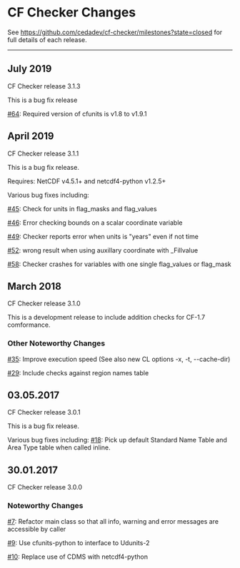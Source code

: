 # CF Checker Changes

See https://github.com/cedadev/cf-checker/milestones?state=closed for full details of each release.

-----------------------------------------------------------------
## July 2019

CF Checker release 3.1.3

This is a bug fix release

[#64](https://github.com/cedadev/cf-checker/issues/64): Required version of cfunits is v1.8 to v1.9.1

## April 2019

CF Checker release 3.1.1

This is a bug fix release.

Requires: NetCDF v4.5.1+ and netcdf4-python v1.2.5+  

Various bug fixes including:

[#45](https://github.com/cedadev/cf-checker/issues/45): Check for units in flag_masks and flag_values

[#46](https://github.com/cedadev/cf-checker/issues/46): Error checking bounds on a scalar coordinate variable

[#49](https://github.com/cedadev/cf-checker/issues/49): Checker reports error when units is "years" even if not time

[#52](https://github.com/cedadev/cf-checker/issues/52): wrong result when using auxillary coordinate with _Fillvalue

[#58](https://github.com/cedadev/cf-checker/issues/58): Checker crashes for variables with one single flag_values or flag_mask

## March 2018

CF Checker release 3.1.0

This is a development release to include addition checks for CF-1.7 comformance.

### Other Noteworthy Changes

[#35](https://github.com/cedadev/cf-checker/issues/35): Improve execution speed (See also new CL options -x, -t, --cache-dir)

[#29](https://github.com/cedadev/cf-checker/issues/29): Include checks against region names table

## 03.05.2017

CF Checker release 3.0.1

This is a bug fix release.

Various bug fixes including:
[#18](https://github.com/cedadev/cf-checker/issues/18): Pick up default Standard Name Table and Area Type table when called inline.

## 30.01.2017

CF Checker release 3.0.0

### Noteworthy Changes

[#7](https://github.com/cedadev/cf-checker/issues/7): Refactor main class so that all info, warning and error messages are accessible by caller

[#9](https://github.com/cedadev/cf-checker/pull/9): Use cfunits-python to interface to Udunits-2

[#10](https://github.com/cedadev/cf-checker/pull/10): Replace use of CDMS with netcdf4-python
